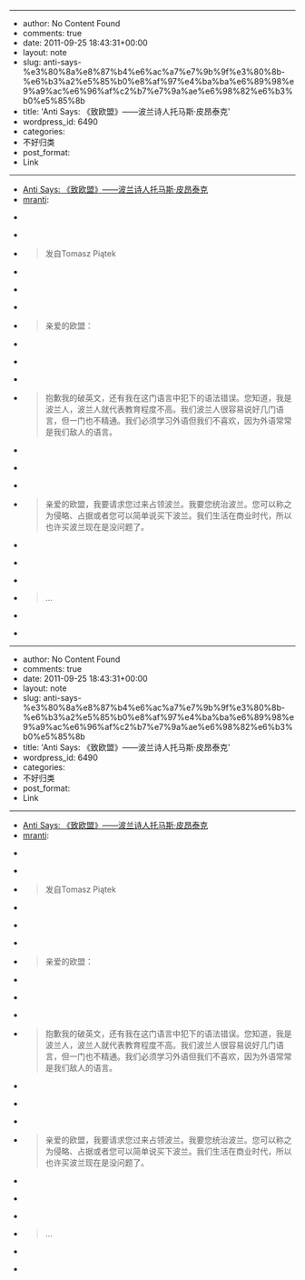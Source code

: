 - --
- author: No Content Found
- comments: true
- date: 2011-09-25 18:43:31+00:00
- layout: note
- slug: anti-says-%e3%80%8a%e8%87%b4%e6%ac%a7%e7%9b%9f%e3%80%8b-%e6%b3%a2%e5%85%b0%e8%af%97%e4%ba%ba%e6%89%98%e9%a9%ac%e6%96%af%c2%b7%e7%9a%ae%e6%98%82%e6%b3%b0%e5%85%8b
- title: 'Anti Says: 《致欧盟》——波兰诗人托马斯·皮昂泰克'
- wordpress_id: 6490
- categories:
- 不好归类
- post_format:
- Link
- --
- [Anti Says: 《致欧盟》——波兰诗人托马斯·皮昂泰克](http://mranti.tumblr.com/post/10635587975)
- [mranti](http://mranti.tumblr.com/post/10635587975):
- <blockquote>
- > 
- > 发自Tomasz Piątek
- > 
- > 
- > 
- > 亲爱的欧盟：
- > 
- > 
- > 
- > 抱歉我的破英文，还有我在这门语言中犯下的语法错误。您知道，我是波兰人，波兰人就代表教育程度不高。我们波兰人很容易说好几门语言，但一门也不精通。我们必须学习外语但我们不喜欢，因为外语常常是我们敌人的语言。
- > 
- > 
- > 
- > 亲爱的欧盟，我要请求您过来占领波兰。我要您统治波兰。您可以称之为侵略、占据或者您可以简单说买下波兰。我们生活在商业时代，所以也许买波兰现在是没问题了。
- > 
- > 
- > 
- > …
- > 
- > </blockquote>
- --
- author: No Content Found
- comments: true
- date: 2011-09-25 18:43:31+00:00
- layout: note
- slug: anti-says-%e3%80%8a%e8%87%b4%e6%ac%a7%e7%9b%9f%e3%80%8b-%e6%b3%a2%e5%85%b0%e8%af%97%e4%ba%ba%e6%89%98%e9%a9%ac%e6%96%af%c2%b7%e7%9a%ae%e6%98%82%e6%b3%b0%e5%85%8b
- title: 'Anti Says: 《致欧盟》——波兰诗人托马斯·皮昂泰克'
- wordpress_id: 6490
- categories:
- 不好归类
- post_format:
- Link
- --
- [Anti Says: 《致欧盟》——波兰诗人托马斯·皮昂泰克](http://mranti.tumblr.com/post/10635587975)
- [mranti](http://mranti.tumblr.com/post/10635587975):
- <blockquote>
- > 
- > 发自Tomasz Piątek
- > 
- > 
- > 
- > 亲爱的欧盟：
- > 
- > 
- > 
- > 抱歉我的破英文，还有我在这门语言中犯下的语法错误。您知道，我是波兰人，波兰人就代表教育程度不高。我们波兰人很容易说好几门语言，但一门也不精通。我们必须学习外语但我们不喜欢，因为外语常常是我们敌人的语言。
- > 
- > 
- > 
- > 亲爱的欧盟，我要请求您过来占领波兰。我要您统治波兰。您可以称之为侵略、占据或者您可以简单说买下波兰。我们生活在商业时代，所以也许买波兰现在是没问题了。
- > 
- > 
- > 
- > …
- > 
- > </blockquote>
